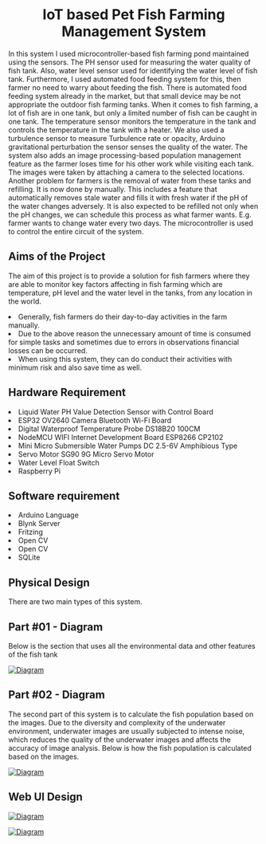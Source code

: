 <h1 align="center"> IoT based Pet Fish Farming Management System </h1>

In this system I used microcontroller-based fish farming pond maintained using the sensors.
The PH sensor used for measuring the water quality of fish tank. Also, water level sensor used for 
identifying the water level of fish tank. Furthermore, I used automated food feeding system for 
this, then farmer no need to warry about feeding the fish. There is automated food feeding system 
already in the market, but that small device may be not appropriate the outdoor fish farming tanks.
When it comes to fish farming, a lot of fish are in one tank, but only a limited number of fish can 
be caught in one tank. The temperature sensor monitors the temperature in the tank and controls 
the temperature in the tank with a heater. We also used a turbulence sensor to measure Turbulence 
rate or opacity, Arduino gravitational perturbation the sensor senses the quality of the water. The 
system also adds an image processing-based population management feature as the farmer loses 
time for his other work while visiting each tank. The images were taken by attaching a camera to 
the selected locations. Another problem for farmers is the removal of water from these tanks and 
refilling. It is now done by manually. This includes a feature that automatically removes stale water 
and fills it with fresh water if the pH of the water changes adversely. It is also expected to be 
refilled not only when the pH changes, we can schedule this process as what farmer wants. E.g.
farmer wants to change water every two days. The microcontroller is used to control the entire 
circuit of the system. 

<h2>Aims of the Project </h2>
  <p>The aim of this project is to provide a solution for fish farmers where they are able to monitor 
key factors affecting in fish farming which are temperature, pH level and the water level in the 
tanks, from any location in the world. 
        <li>Generally, fish farmers do their day-to-day activities in the farm manually.</li>
        <li>Due to the above reason the unnecessary amount of time is consumed for simple tasks and 
sometimes due to errors in observations financial losses can be occurred.</li>
        <li>When using this system, they can do conduct their activities with minimum risk and also 
save time as well.</li>
  </p>

<h2>Hardware Requirement</h2>
  <li>Liquid Water PH Value Detection Sensor with Control Board</li>
  <li>ESP32 OV2640 Camera Bluetooth Wi-Fi Board</li>
  <li>Digital Waterproof Temperature Probe DS18B20 100CM</li>
  <li>NodeMCU WIFI Internet Development Board ESP8266 CP2102</li>
  <li>Mini Micro Submersible Water Pumps DC 2.5-6V Amphibious Type</li>
  <li>Servo Motor SG90 9G Micro Servo Motor</li>
  <li>Water Level Float Switch</li>
  <li>Raspberry Pi</li>


<h2>Software requirement </h2>
  <li>Arduino Language</li>
  <li>Blynk Server</li>
  <li>Fritzing</li>
  <li>Open CV</li>
  <li>Open CV</li>
  <li>SQLite</li>


<h2> Physical Design</h2>
<p>There are two main types of this system.</p>

<h2> Part #01 - Diagram</h2>
<p>Below is the section that uses all the environmental data 
and other features of the fish tank</p>
<p align="left"> <a href="#" target="_blank" rel="noreferrer"> <img src="https://github.com/vihangad/IoT-based-Pet-Fish-Farming-Management-System/blob/master/Diagrams/01.jpg?raw=true" alt="Diagram" width="auto" height="auto"/> </a> </p>

<h2> Part #02 - Diagram</h2>
<p>The second part of this system is to calculate the fish population based on the images. Due 
to the diversity and complexity of the underwater environment, underwater images are usually 
subjected to intense noise, which reduces the quality of the underwater images and affects the 
accuracy of image analysis. Below is how the fish population is calculated based on the images.
</p>
<p align="left"> <a href="#" target="_blank" rel="noreferrer"> <img src="https://github.com/vihangad/IoT-based-Pet-Fish-Farming-Management-System/blob/master/Diagrams/02.jpg?raw=true" alt="Diagram" width="auto" height="auto"/> </a> </p>

<h2>Web UI Design</h2>
<p align="left"> <a href="#" target="_blank" rel="noreferrer"> <img src="https://github.com/vihangad/IoT-based-Pet-Fish-Farming-Management-System/blob/master/Diagrams/05.jpg?raw=true" alt="Diagram" width="auto" height="auto"/> </a> </p>

<p align="left"> <a href="#" target="_blank" rel="noreferrer"> <img src="https://github.com/vihangad/IoT-based-Pet-Fish-Farming-Management-System/blob/master/Diagrams/06.jpg?raw=true" alt="Diagram" width="auto" height="auto"/> </a> </p>

  
 

  
